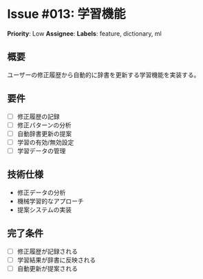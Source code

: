 # Issue #013: 学習機能
**Priority**: Low
**Assignee**: 
**Labels**: feature, dictionary, ml

## 概要
ユーザーの修正履歴から自動的に辞書を更新する学習機能を実装する。

## 要件
- [ ] 修正履歴の記録
- [ ] 修正パターンの分析
- [ ] 自動辞書更新の提案
- [ ] 学習の有効/無効設定
- [ ] 学習データの管理

## 技術仕様
- 修正データの分析
- 機械学習的なアプローチ
- 提案システムの実装

## 完了条件
- [ ] 修正履歴が記録される
- [ ] 学習結果が辞書に反映される
- [ ] 自動更新が提案される